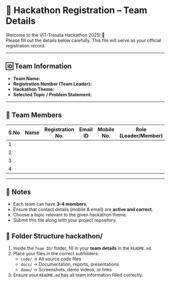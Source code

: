 # 🚀 Hackathon Registration – Team Details  

Welcome to the VIT-Tresata Hackathon 2025! 🎉  
Please fill out the details below carefully. This file will serve as your official registration record.  

---

## 🆔 Team Information  
- **Team Name:**  
- **Registration Number (Team Leader):**  
- **Hackathon Theme:**  
- **Selected Topic / Problem Statement:**  

---

## 👥 Team Members  

| S.No | Name         | Registration No. | Email ID             | Mobile No.  | Role (Leader/Member) |
|------|--------------|------------------|----------------------|-------------|----------------------|
| 1    |              |                  |                      |             |                      |
| 2    |              |                  |                      |             |                      |
| 3    |              |                  |                      |             |                      |
| 4    |              |                  |                      |             |                      |

---

## 📌 Notes  
- Each team can have **3–4 members**.  
- Ensure that contact details (mobile & email) are **active and correct**.  
- Choose a topic relevant to the given hackathon theme.  
- Submit this file along with your project repository.  

## 📁 Folder Structure  hackathon/

1. Inside the `Team ID/` folder, fill in your **team details** in the `README.md`.  
2. Place your files in the correct subfolders:  
   - `code/` → All source code files  
   - `docs/` → Documentation, reports, presentations  
   - `demo/` → Screenshots, demo videos, or links  
3. Ensure your `README.md` has all team information filled correctly.  
